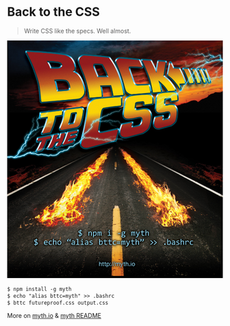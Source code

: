 # Back to the CSS

> Write CSS like the specs. Well almost.

![Back to the CSS](bttc.jpg)

```
$ npm install -g myth
$ echo "alias bttc=myth" >> .bashrc
$ bttc futureproof.css output.css
```


More on [myth.io](http://myth.io) & [myth README](https://github.com/segmentio/myth#readme)
